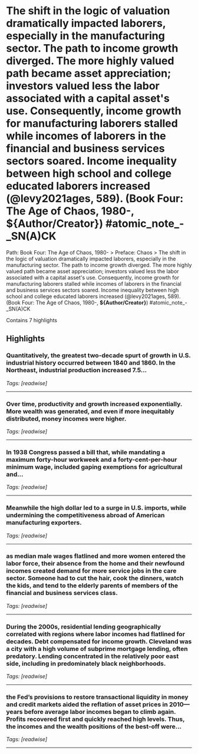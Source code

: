 # The shift in the logic of valuation dramatically impacted laborers, especially in the manufacturing sector. The path to income growth diverged. The more highly valued path became asset appreciation; investors valued less the labor associated with a capital asset's  use. Consequently, income growth for manufacturing laborers stalled while incomes of laborers in the financial and business services sectors soared. Income inequality between high school and college educated laborers increased (@levy2021ages, 589). (Book Four: The Age of Chaos, 1980-, __${Author/Creator}__) #atomic_note_-_SN(A)CK

Path: Book Four: The Age of Chaos, 1980- > Preface: Chaos > The shift in the logic of valuation dramatically impacted laborers, especially in the manufacturing sector. The path to income growth diverged. The more highly valued path became asset appreciation; investors valued less the labor associated with a capital asset's  use. Consequently, income growth for manufacturing laborers stalled while incomes of laborers in the financial and business services sectors soared. Income inequality between high school and college educated laborers increased (@levy2021ages, 589). (Book Four: The Age of Chaos, 1980-, __${Author/Creator}__) #atomic_note_-_SN(A)CK

Contains 7 highlights

## Highlights

### Quantitatively, the greatest two-decade spurt of growth in U.S. industrial history occurred between 1840 and 1860. In the Northeast, industrial production increased 7.5…  
*Tags: [readwise]*

---

### Over time, productivity and growth increased exponentially. More wealth was generated, and even if more inequitably distributed, money incomes were higher.  
*Tags: [readwise]*

---

### In 1938 Congress passed a bill that, while mandating a maximum forty-hour workweek and a forty-cent-per-hour minimum wage, included gaping exemptions for agricultural and…  
*Tags: [readwise]*

---

### Meanwhile the high dollar led to a surge in U.S. imports, while undermining the competitiveness abroad of American manufacturing exporters.  
*Tags: [readwise]*

---

### as median male wages flatlined and more women entered the labor force, their absence from the home and their newfound incomes created demand for more service jobs in the care sector. Someone had to cut the hair, cook the dinners, watch the kids, and tend to the elderly parents of members of the financial and business services class.  
*Tags: [readwise]*

---

### During the 2000s, residential lending geographically correlated with regions where labor incomes had flatlined for decades. Debt compensated for income growth. Cleveland was a city with a high volume of subprime mortgage lending, often predatory. Lending concentrated in the relatively poor east side, including in predominately black neighborhoods.  
*Tags: [readwise]*

---

### the Fed’s provisions to restore transactional liquidity in money and credit markets aided the reflation of asset prices in 2010—years before average labor incomes began to climb again. Profits recovered first and quickly reached high levels. Thus, the incomes and the wealth positions of the best-off were…  
*Tags: [readwise]*

---

